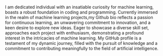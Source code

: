 I am  dedicated individual with an insatiable curiosity for machine learning, boasts a robust 
foundation in coding and programming. Currently immersed in the realm of machine learning projects,my Github bio 
reflects a passion for continuous learning, an unwavering commitment to innovation, and a keen desire to explore new ideas. Eager 
to showcase a diverse skill set,  approaches each project with enthusiasm, demonstrating a profound interest in the 
intricacies of machine learning. My GitHub profile is a testament of my dynamic journey, filled with the pursuit of knowledge 
and a commitment to contributing meaningfully to the field of artificial intelligence.
